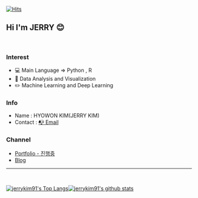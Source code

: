 [![Hits](https://hits.seeyoufarm.com/api/count/incr/badge.svg?url=https://github.com/Jerrykim91)](https://hits.seeyoufarm.com)        

## Hi I'm JERRY :blush: 
<br>

### Interest

+ :computer: Main Language => Python , R
+ :book: Data Analysis and Visualization
+ :pencil2: Machine Learning and Deep Learning

### Info 

+ Name     : HYOWON KIM(JERRY KIM)
+ Contact  : [:mailbox_with_no_mail: Email](mailto:jerrykim91.pub@gmail.com)	

### Channel  

+ [Portfolio - 진행중](https://jerrykim91.pythonanywhere.com/)
+ [Blog](https://velog.io/@jerrykim91)

<!--
**Jerrykim91/Jerrykim91** is a ✨ _special_ ✨ repository because its `README.md` (this file) appears on your GitHub profile.
 [![Tech Blog Badge](http://img.shields.io/badge/-Tech%20blog-black?style=flat-square&logo=github&link=주소)](주소)
 [![Linkedin Badge](https://img.shields.io/badge/-LinkedIn-blue?style=flat-square&logo=Linkedin&logoColor=white&link=주소)](주소)
 [![Gmail Badge](https://img.shields.io/badge/Gmail-d14836?style=flat-square&logo=Gmail&logoColor=white&link=mailto:주소)](mailto:주소)
	
Here are some ideas to get you started:

- 🔭 I’m currently working on ...
- 🌱 I’m currently learning ...
- 👯 I’m looking to collaborate on ...
- 🤔 I’m looking for help with ...
- 💬 Ask me about ...
- 📫 How to reach me: ...
- 😄 Pronouns: ...
- ⚡ Fun fact: ...

# 링크 형식 
[![jerrykim91's github stats](https://github-readme-stats.vercel.app/api?username=jerrykim91)](https://github.com/anuraghazra/github-readme-stats)


# 주소 
https://simpleicons.org/
https://hits.seeyoufarm.com/
https://www.tablesgenerator.com/markdown_tables
https://fernando.kr/develop/2020-05-02-github-gist-posting/
이모지 : https://kr.piliapp.com/twitter-symbols/, https://www.webfx.com/tools/emoji-cheat-sheet/
HTML : https://wikidocs.net/10550#_2
-->

---

<br>

<span>[![jerrykim91's Top Langs](https://github-readme-stats.vercel.app/api/top-langs/?username=jerrykim91&layout=compact)](https://github.com/anuraghazra/github-readme-stats)[![jerrykim91's github stats](https://github-readme-stats.vercel.app/api?username=jerrykim91&show_icons=true)](https://github.com/anuraghazra/github-readme-stats)</span>


